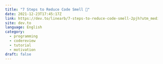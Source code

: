 ```yaml
---
title: "7 Steps to Reduce Code Smell 🦨"
date: 2021-12-23T17:45:17Z
link: https://dev.to/linearb/7-steps-to-reduce-code-smell-2pjh?utm_medium=RSS&utm_source=news.12bit.vn
site: dev.to
language: English
category:
  - programming
  - codereview
  - tutorial
  - motivation
draft: false
---
```

